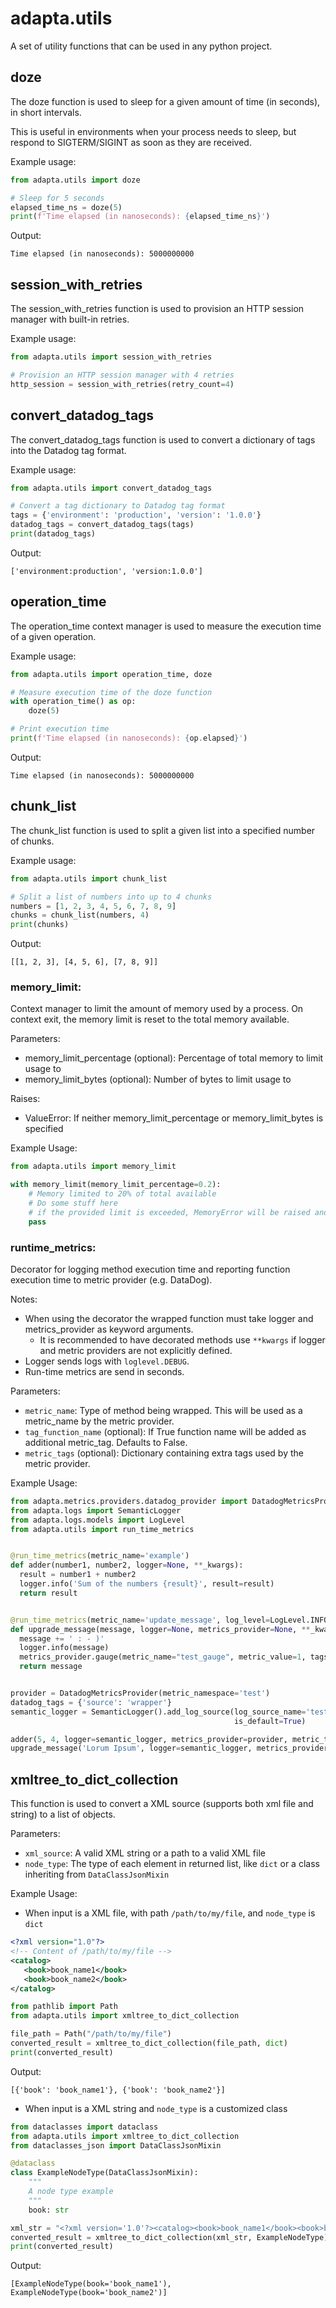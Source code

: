 # adapta.utils
A set of utility functions that can be used in any python project.

## doze
The doze function is used to sleep for a given amount of time  (in seconds), in short intervals.

This is useful in environments when your process needs to sleep, but respond to SIGTERM/SIGINT as soon as they are received.

Example usage:
```python
from adapta.utils import doze

# Sleep for 5 seconds
elapsed_time_ns = doze(5)
print(f'Time elapsed (in nanoseconds): {elapsed_time_ns}')
```

Output:
```
Time elapsed (in nanoseconds): 5000000000
```

## session_with_retries
The session_with_retries function is used to provision an HTTP session manager with built-in retries.

Example usage:
```python
from adapta.utils import session_with_retries

# Provision an HTTP session manager with 4 retries
http_session = session_with_retries(retry_count=4)
```

## convert_datadog_tags
The convert_datadog_tags function is used to convert a dictionary of tags into the Datadog tag format.

Example usage:
```python
from adapta.utils import convert_datadog_tags

# Convert a tag dictionary to Datadog tag format
tags = {'environment': 'production', 'version': '1.0.0'}
datadog_tags = convert_datadog_tags(tags)
print(datadog_tags)
```

Output:
```
['environment:production', 'version:1.0.0']
```

## operation_time
The operation_time context manager is used to measure the execution time of a given operation.

Example usage:
```python
from adapta.utils import operation_time, doze

# Measure execution time of the doze function
with operation_time() as op:
    doze(5)

# Print execution time
print(f'Time elapsed (in nanoseconds): {op.elapsed}')
```

Output:
```
Time elapsed (in nanoseconds): 5000000000
```

## chunk_list
The chunk_list function is used to split a given list into a specified number of chunks.

Example usage:
```python
from adapta.utils import chunk_list

# Split a list of numbers into up to 4 chunks
numbers = [1, 2, 3, 4, 5, 6, 7, 8, 9]
chunks = chunk_list(numbers, 4)
print(chunks)
```

Output:
```
[[1, 2, 3], [4, 5, 6], [7, 8, 9]]
```

### memory_limit:

Context manager to limit the amount of memory used by a process. On context exit, the memory limit is reset to the total memory available.

Parameters:
* memory_limit_percentage (optional): Percentage of total memory to limit usage to
* memory_limit_bytes (optional): Number of bytes to limit usage to

Raises:
* ValueError: If neither memory_limit_percentage or memory_limit_bytes is specified

Example Usage:
```python
from adapta.utils import memory_limit

with memory_limit(memory_limit_percentage=0.2):
    # Memory limited to 20% of total available
    # Do some stuff here
    # if the provided limit is exceeded, MemoryError will be raised and can be caught by client code
    pass
```

### runtime_metrics:

Decorator for logging method execution time and reporting function execution time to metric provider (e.g. DataDog).  

Notes:
* When using the decorator the wrapped function must take logger and metrics_provider as keyword arguments.
  * It is recommended to have decorated methods use `**kwargs` if logger and metric providers are not explicitly defined.
* Logger sends logs with `loglevel.DEBUG`.
* Run-time metrics are send in seconds. 

Parameters:
* `metric_name`: Type of method being wrapped. This will be used as a metric_name by the metric provider.
* `tag_function_name` (optional): If True function name will be added as additional metric_tag. Defaults to False.
* `metric_tags` (optional): Dictionary containing extra tags used by the metric provider.

Example Usage:

```python
from adapta.metrics.providers.datadog_provider import DatadogMetricsProvider
from adapta.logs import SemanticLogger
from adapta.logs.models import LogLevel
from adapta.utils import run_time_metrics


@run_time_metrics(metric_name='example')
def adder(number1, number2, logger=None, **_kwargs):
  result = number1 + number2
  logger.info('Sum of the numbers {result}', result=result)
  return result


@run_time_metrics(metric_name='update_message', log_level=LogLevel.INFO)
def upgrade_message(message, logger=None, metrics_provider=None, **_kwargs):
  message += ' : - )'
  logger.info(message)
  metrics_provider.gauge(metric_name="test_gauge", metric_value=1, tags={'env': 'test'})
  return message


provider = DatadogMetricsProvider(metric_namespace='test')
datadog_tags = {'source': 'wrapper'}
semantic_logger = SemanticLogger().add_log_source(log_source_name='test_logger_1', min_log_level=LogLevel.DEBUG,
                                                  is_default=True)

adder(5, 4, logger=semantic_logger, metrics_provider=provider, metric_tags=datadog_tags)
upgrade_message('Lorum Ipsum', logger=semantic_logger, metrics_provider=provider, metric_tags=datadog_tags)
```

## xmltree_to_dict_collection
This function is used to convert a XML source (supports both xml file and string) to a list of objects.

Parameters:
* `xml_source`: A valid XML string or a path to a valid XML file
* `node_type`: The type of each element in returned list, like `dict` or a class inheriting from `DataClassJsonMixin`

Example Usage:

* When input is a XML file, with path `/path/to/my/file`, and `node_type` is `dict`
```xml
<?xml version="1.0"?>
<!-- Content of /path/to/my/file -->
<catalog>
   <book>book_name1</book>
   <book>book_name2</book>
</catalog>
```
```python
from pathlib import Path
from adapta.utils import xmltree_to_dict_collection

file_path = Path("/path/to/my/file")
converted_result = xmltree_to_dict_collection(file_path, dict)
print(converted_result)
```
Output:
```
[{'book': 'book_name1'}, {'book': 'book_name2'}]
```
* When input is a XML string and `node_type` is a customized class
```python
from dataclasses import dataclass
from adapta.utils import xmltree_to_dict_collection
from dataclasses_json import DataClassJsonMixin

@dataclass
class ExampleNodeType(DataClassJsonMixin):
    """
    A node type example
    """
    book: str

xml_str = "<?xml version='1.0'?><catalog><book>book_name1</book><book>book_name2</book></catalog>"
converted_result = xmltree_to_dict_collection(xml_str, ExampleNodeType)
print(converted_result)
```
Output:
```
[ExampleNodeType(book='book_name1'), ExampleNodeType(book='book_name2')]
```